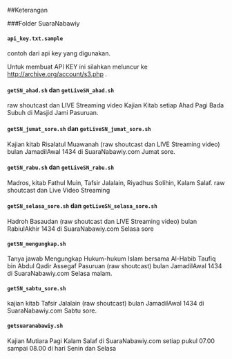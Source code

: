
##Keterangan

###Folder SuaraNabawiy

#### `api_key.txt.sample`
contoh dari api key yang digunakan. 


Untuk membuat API KEY ini silahkan meluncur ke http://archive.org/account/s3.php .


#### `getSN_ahad.sh` dan `getLiveSN_ahad.sh`

raw shoutcast dan LIVE Streaming video Kajian Kitab setiap Ahad Pagi Bada Subuh di Masjid Jami Pasuruan.


#### `getSN_jumat_sore.sh` dan `getLiveSN_jumat_sore.sh`

Kajian kitab Risalatul Muawanah (raw shoutcast dan LIVE Streaming video) bulan JamadilAwal 1434 di SuaraNabawiy.com Jumat sore.


#### `getSN_rabu.sh` dan `getLiveSN_rabu.sh`

Madros, kitab Fathul Muin, Tafsir Jalalain, Riyadhus Solihin, Kalam Salaf. raw shoutcast dan Live Video Streaming


#### `getSN_selasa_sore.sh` dan `getLiveSN_selasa_sore.sh`

Hadroh Basaudan (raw shoutcast dan LIVE Streaming video) bulan RabiulAkhir 1434 di SuaraNabawiy.com Selasa sore


#### `getSN_mengungkap.sh`

Tanya jawab Mengungkap Hukum-hukum Islam bersama Al-Habib Taufiq bin Abdul Qadir Assegaf Pasuruan (raw shoutcast) bulan JamadilAwal 1434 di SuaraNabawiy.com Selasa malam.


#### `getSN_sabtu_sore.sh`

kajian kitab Tafsir Jalalain (raw shoutcast) bulan JamadilAwal 1434 di SuaraNabawiy.com Sabtu sore.


#### `getsuaranabawiy.sh`

Kajian Mutiara Pagi Kalam Salaf di SuaraNabawiy.com setiap pukul 07.00 sampai 08.00 di hari Senin dan Selasa


